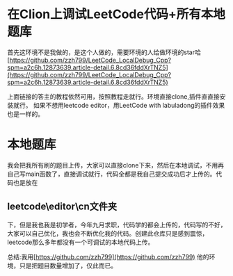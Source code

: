 # 在Clion上调试LeetCode代码+所有本地题库

 首先这环境不是我做的，是这个人做的，需要环境的人给做环境的star哈
[https://github.com/zzh799/LeetCode_LocalDebug_Cpp?spm=a2c6h.12873639.article-detail.6.8cd36fddXrTNZ5](https://github.com/zzh799/LeetCode_LocalDebug_Cpp?spm=a2c6h.12873639.article-detail.6.8cd36fddXrTNZ5)

上面链接的答主的教程依然可用，按照教程走就行。环境直接clone,插件直直接安装就行。
如果不想用leetcode editor，用LeetCode with labuladong的插件效果也是一样的。

# 本地题库
我会把我所有刷的题目上传，大家可以直接clone下来，然后在本地调试，不用再自己写main函数了，直接调试就行，代码全都是我自己提交成功后才上传的。代码也是放在
## leetcode\editor\cn文件夹
下，但是我也我是初学者，今年九月求职，代码学的都会上传的，代码写的不好，大家可以自己优化，我也会不断优化我的代码。创建此仓库只是感到震惊，leetcode那么多年都没有一个可调试的本地代码上传。

总结:我用[https://github.com/zzh799](https://github.com/zzh799)
他的环境，只是把题目数量增加了，仅此而已。
